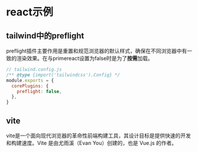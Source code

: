 # react示例

## tailwind中的preflight

preflight插件主要作用是重置和规范浏览器的默认样式，确保在不同浏览器中有一致的渲染效果。在与primereact设置为false时是为了**按需**加载。

```js
// tailwind.config.js
/** @type {import('tailwindcss').Config} */
module.exports = {
  corePlugins: {
    preflight: false,
  },
}
```

## vite

vite是一个面向现代浏览器的革命性前端构建工具，其设计目标是提供快速的开发和构建速度。Vite 是由尤雨溪（Evan You）创建的，也是 Vue.js 的作者。
